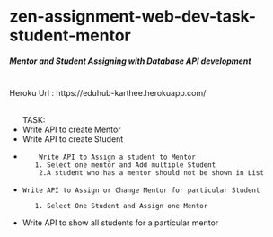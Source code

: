 # zen-assignment-web-dev-task-student-mentor

<h5>Mentor and Student Assigning with Database API development</h5>
<br>
Heroku Url : https://eduhub-karthee.herokuapp.com/
<br>
<br>
<ul>
TASK: 
<li>
Write API to create Mentor
</li>
<li>
Write API to create Student
</li>
<li>
    
        Write API to Assign a student to Mentor
       1. Select one mentor and Add multiple Student 
        2.A student who has a mentor should not be shown in List
   
</li>
<li>
   
    Write API to Assign or Change Mentor for particular Student
        
       1. Select One Student and Assign one Mentor
       
    
</li>
<li>
Write API to show all students for a particular mentor
</li>

</ul>
